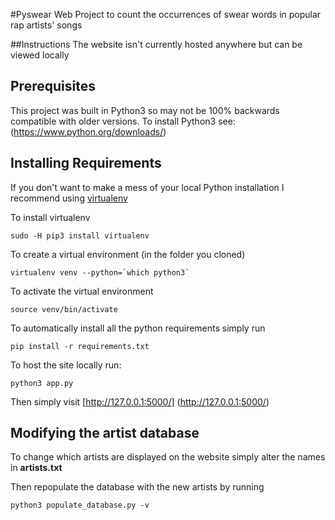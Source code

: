 #Pyswear
Web Project to count the occurrences of swear words in popular rap artists' songs

##Instructions
The website isn't currently hosted anywhere but can be viewed locally

## Prerequisites
This project was built in Python3 so may not be 100% backwards compatible with older versions. To install Python3 see: (https://www.python.org/downloads/)

## Installing Requirements
If you don't want to make a mess of your local Python installation I recommend
using [virtualenv](http://docs.python-guide.org/en/latest/dev/virtualenvs/)

To install virtualenv

    sudo -H pip3 install virtualenv

To create a virtual environment (in the folder you cloned)

    virtualenv venv --python=`which python3`

To activate the virtual environment

    source venv/bin/activate

To automatically install all the python requirements simply run

    pip install -r requirements.txt

To host the site locally run:

    python3 app.py

Then simply visit [http://127.0.0.1:5000/] (http://127.0.0.1:5000/)


## Modifying the artist database

To change which artists are displayed on the website simply alter the names in
**artists.txt**

Then repopulate the database with the new artists by running

    python3 populate_database.py -v
